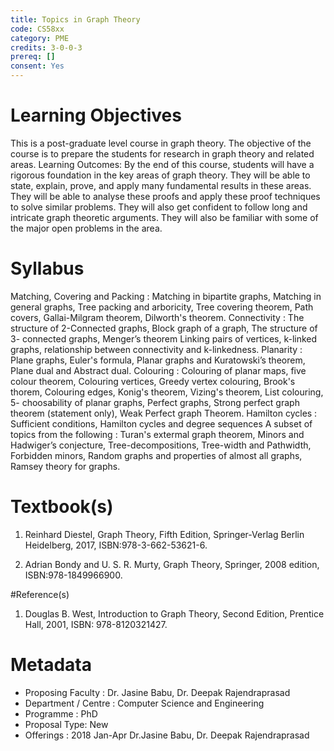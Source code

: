 ```yaml
---
title: Topics in Graph Theory
code: CS58xx
category: PME
credits: 3-0-0-3
prereq: []
consent: Yes
---
```

# Learning Objectives

This is a post-graduate level course in graph theory. The objective of the
course is to prepare the students for research in graph theory and related areas.
Learning Outcomes: By the end of this course, students will have a rigorous foundation in the key
areas of graph theory. They will be able to state, explain, prove, and apply many fundamental
results in these areas. They will be able to analyse these proofs and apply these proof techniques to
solve similar problems. They will also get confident to follow long and intricate graph theoretic
arguments. They will also be familiar with some of the major open problems in the area.

# Syllabus

Matching, Covering and Packing : Matching in bipartite graphs, Matching in general graphs, Tree
packing and arboricity, Tree covering theorem,
Path covers, Gallai-Milgram theorem, Dilworth's theorem.
Connectivity : The structure of 2-Connected graphs, Block graph of a graph, The structure of 3-
connected graphs, Menger’s theorem
Linking pairs of vertices, k-linked graphs, relationship between connectivity and k-linkedness.
Planarity : Plane graphs, Euler's formula, Planar graphs and Kuratowski’s theorem, Plane dual and
Abstract dual.
Colouring : Colouring of planar maps, five colour theorem, Colouring vertices, Greedy vertex
colouring, Brook's thorem, Colouring edges, Konig's theorem, Vizing's theorem, List colouring, 5-
choosability of planar graphs, Perfect graphs, Strong perfect graph theorem (statement only), Weak
Perfect graph Theorem.
Hamilton cycles : Sufficient conditions, Hamilton cycles and degree sequences
A subset of topics from the following : Turan's extermal graph theorem, Minors and Hadwiger’s
conjecture, Tree-decompositions, Tree-width and Pathwidth, Forbidden minors, Random graphs and
properties of almost all graphs, Ramsey theory for graphs.


# Textbook(s)

1. Reinhard Diestel, Graph Theory, Fifth Edition, Springer-Verlag Berlin Heidelberg, 2017,
ISBN:978-3-662-53621-6.

2. Adrian Bondy and U. S. R. Murty, Graph Theory, Springer, 2008 edition, ISBN:978-1849966900.


#Reference(s)

1. Douglas B. West, Introduction to Graph Theory, Second Edition, Prentice Hall, 2001,
ISBN: 978-8120321427.

# Metadata

* Proposing Faculty : Dr. Jasine Babu, Dr. Deepak Rajendraprasad
* Department / Centre : Computer Science and Engineering
* Programme : PhD
* Proposal Type: New
* Offerings : 2018 Jan-Apr Dr.Jasine Babu, Dr. Deepak Rajendraprasad
